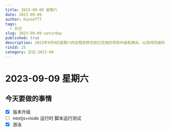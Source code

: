 ```yaml
---
title: 2023-09-09 星期六
date: 2023-09-09
author: KazooTTT
tags:
  - 日记
slug: 2023-09-09-saturday
published: true
description: 2023年9月9日星期六的日程安排包括已完成的项目升级和游泳，以及待完成的nextjs+node运行时脚本测试。
rinId: 25
category: 日记-2023-09
---
```


# 2023-09-09 星期六

<!-- start of weread -->
<!-- end of weread -->

## 今天要做的事情

- [x] 版本升级
- [ ] nextjs+node 运行时 脚本运行测试
- [x] 游泳
